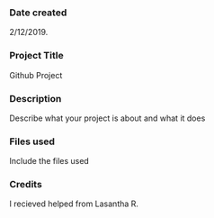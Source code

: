 ### Date created
2/12/2019.

### Project Title
Github Project 

### Description
Describe what your project is about and what it does

### Files used
Include the files used

### Credits
I recieved helped from Lasantha R.

